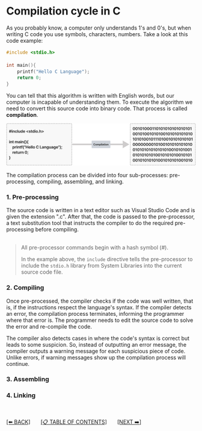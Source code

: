 # Compilation cycle in C

As you probably know, a computer only understands 1's and 0's, but when writing C code you use symbols, characters, numbers. Take a look at this code example:

```c
#include <stdio.h>

int main(){
    printf("Hello C Language");
    return 0;
}
```

You can tell that this algorithm is written with English words, but our computer is incapable of understanding them. To execute the algorithm we need to convert this source code into binary code. That process is called **compilation**.

![](../0-resources/compilation-simple.png)

The compilation process can be divided into four sub-processes: pre-processing, compiling, assembling, and linking.

### 1. Pre-processing

The source code is written in a text editor such as Visual Studio Code and is given the extension ".c". After that, the code is passed to the pre-processor, a text substitution tool that instructs the compiler to do the required pre-processing before compiling.
<br><br>

> All pre-processor commands begin with a hash symbol (_#_).
>
> In the example above, the `include` directive tells the pre-processor to include the `stdio.h` library from System Libraries into the current source code file.

### 2. Compiling

Once pre-processed, the compiler checks if the code was well written, that is, if the instructions respect the language's syntax. If the compiler detects an error, the compilation process terminates, informing the programmer where that error is. The programmer needs to edit the source code to solve the error and re-compile the code.

The compiler also detects cases in where the code's syntax is correct but leads to some suspicion. So, instead of outputting an error message, the compiler outputs a warning message for each suspicious piece of code. Unlike errors, if warning messages show up the compilation process will continue.

### 3. Assembling

### 4. Linking

<br><br>
[[⬅️ BACK]](3-how-to-structure-a-program.md)
&nbsp;&nbsp;&nbsp;&nbsp;&nbsp;
[[📋 TABLE OF CONTENTS]](../README.md)
&nbsp;&nbsp;&nbsp;&nbsp;&nbsp;
[[NEXT ➡️]](../2-environment-setup-for-c/1-installation-on-linux.md)
